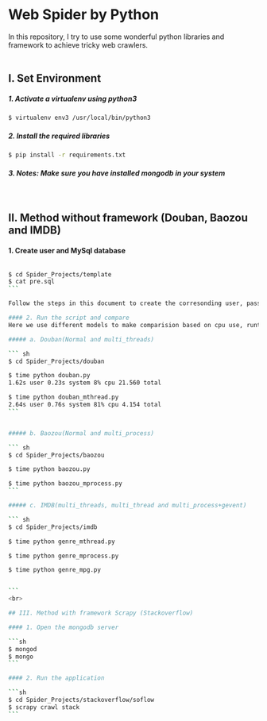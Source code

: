 # Web Spider by Python

In this repository, I try to use some wonderful python libraries and framework to achieve tricky web crawlers. 
<br><br>

## I. Set Environment 

##### 1. Activate a virtualenv using python3 

```sh		
$ virtualenv env3 /usr/local/bin/python3
```

##### 2. Install the required libraries

```sh
$ pip install -r requirements.txt
```

##### 3. Notes: Make sure you have installed mongodb in your system

<br>

## II. Method without framework (Douban, Baozou and IMDB)

#### 1. Create user and MySql database

````sh

$ cd Spider_Projects/template
$ cat pre.sql
```

Follow the steps in this document to create the corresonding user, password and database

#### 2. Run the script and compare
Here we use different models to make comparision based on cpu use, runtime etc.

##### a. Douban(Normal and multi_threads)

``` sh
$ cd Spider_Projects/douban

$ time python douban.py
1.62s user 0.23s system 8% cpu 21.560 total

$ time python douban_mthread.py
2.64s user 0.76s system 81% cpu 4.154 total
```


##### b. Baozou(Normal and multi_process)

``` sh
$ cd Spider_Projects/baozou

$ time python baozou.py

$ time python baozou_mprocess.py
```

##### c. IMDB(multi_threads, multi_thread and multi_process+gevent)

``` sh
$ cd Spider_Projects/imdb

$ time python genre_mthread.py

$ time python genre_mprocess.py

$ time python genre_mpg.py


```
<br>

## III. Method with framework Scrapy (Stackoverflow)

#### 1. Open the mongodb server 

```sh
$ mongod 
$ mongo
```

#### 2. Run the application

```sh
$ cd Spider_Projects/stackoverflow/soflow
$ scrapy crawl stack
```



